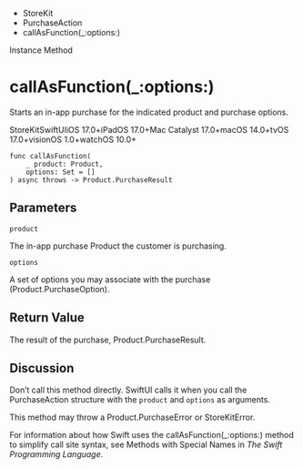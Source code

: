 

- StoreKit
- PurchaseAction
-  callAsFunction(\_:options:) 

Instance Method

# callAsFunction(\_:options:)

Starts an in-app purchase for the indicated product and purchase options.

StoreKitSwiftUIiOS 17.0+iPadOS 17.0+Mac Catalyst 17.0+macOS 14.0+tvOS 17.0+visionOS 1.0+watchOS 10.0+

``` source
func callAsFunction(
    _ product: Product,
    options: Set = []
) async throws -> Product.PurchaseResult
```

## Parameters 

`product`  

The in-app purchase Product the customer is purchasing.

`options`  

A set of options you may associate with the purchase (Product.PurchaseOption).

## Return Value

The result of the purchase, Product.PurchaseResult.

## Discussion

Don’t call this method directly. SwiftUI calls it when you call the PurchaseAction structure with the `product` and `options` as arguments.

This method may throw a Product.PurchaseError or StoreKitError.

For information about how Swift uses the callAsFunction(_:options:) method to simplify call site syntax, see Methods with Special Names in *The Swift Programming Language*.

